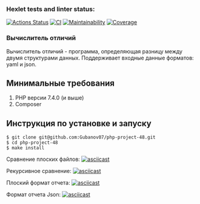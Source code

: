 ### Hexlet tests and linter status:
[![Actions Status](https://github.com/Gubanov07/php-project-48/actions/workflows/hexlet-check.yml/badge.svg)](https://github.com/Gubanov07/php-project-48/actions) 
[![CI](https://github.com/Gubanov07/php-project-48/actions/workflows/CI.yml/badge.svg)](https://github.com/Gubanov07/php-project-48/actions/workflows/CI.yml) 
[![Maintainability](https://sonarcloud.io/api/project_badges/measure?project=Gubanov07_php-project-48&metric=sqale_rating)](https://sonarcloud.io/summary/new_code?id=Gubanov07_php-project-48) 
[![Coverage](https://sonarcloud.io/api/project_badges/measure?project=Gubanov07_php-project-48&metric=coverage)](https://sonarcloud.io/summary/new_code?id=Gubanov07_php-project-48)

### Вычислитель отличий
Вычислитель отличий - программа, определяющая разницу между двумя структурами данных.
Поддерживает входные данные форматов: yaml и json.

## Минимальные требования
1. PHP версии 7.4.0 (и выше)
2. Composer

## Инструкция по установке и запуску
```
$ git clone git@github.com:Gubanov07/php-project-48.git
$ cd php-project-48
$ make install
```

Сравнение плоских файлов:
[![asciicast](https://asciinema.org/a/ALK1w8t2yNl28Wrn8GPtORdEt.svg)](https://asciinema.org/a/ALK1w8t2yNl28Wrn8GPtORdEt)

Рекурсивное сравнение:
[![asciicast](https://asciinema.org/a/0tA1IMIPVvd7FjfIDWi6oiGmO.svg)](https://asciinema.org/a/0tA1IMIPVvd7FjfIDWi6oiGmO)

Плоский формат отчета:
[![asciicast](https://asciinema.org/a/iIe9zZ0aZe8isBKO8PO72iYeU.svg)](https://asciinema.org/a/iIe9zZ0aZe8isBKO8PO72iYeU)

Формат отчета Json:
[![asciicast](https://asciinema.org/a/HfNLKEziQ5Fk6cHIRtEZ05oKH.svg)](https://asciinema.org/a/HfNLKEziQ5Fk6cHIRtEZ05oKH)